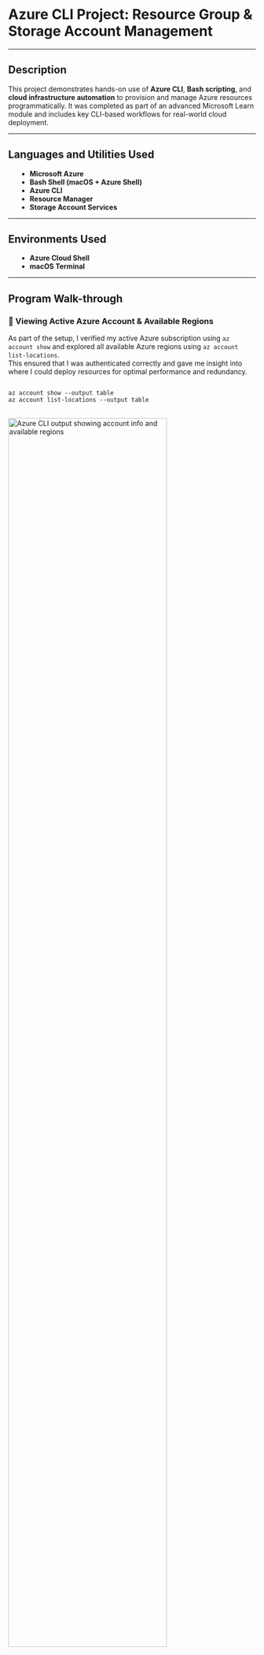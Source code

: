 <h1>Azure CLI Project: Resource Group & Storage Account Management</h1>

<hr />

<h2>Description</h2>
<p>
  This project demonstrates hands-on use of <b>Azure CLI</b>, <b>Bash scripting</b>, and <b>cloud infrastructure automation</b> to provision and manage Azure resources programmatically.
  It was completed as part of an advanced Microsoft Learn module and includes key CLI-based workflows for real-world cloud deployment.
</p>

<hr />

<h2>Languages and Utilities Used</h2>
<ul style="margin-left: 20px;">
  <li><b>Microsoft Azure</b></li>
  <li><b>Bash Shell (macOS + Azure Shell)</b></li>
  <li><b>Azure CLI</b></li>
  <li><b>Resource Manager</b></li>
  <li><b>Storage Account Services</b></li>
</ul>

<hr />

<h2>Environments Used</h2>
<ul style="margin-left: 20px;">
  <li><b>Azure Cloud Shell</b></li>
  <li><b>macOS Terminal</b></li>
</ul>

<hr />

<h2>Program Walk-through</h2>

<h3 align="left">🔎 Viewing Active Azure Account & Available Regions</h3>

<p align="left">
  As part of the setup, I verified my active Azure subscription using <code>az account show</code> and explored all available Azure regions using <code>az account list-locations</code>. <br />
  This ensured that I was authenticated correctly and gave me insight into where I could deploy resources for optimal performance and redundancy.
</p>

<pre>
<code>
az account show --output table
az account list-locations --output table
</code>
</pre>

<p align="left">
  <img src="https://imgur.com/ix0xhvB.png" alt="Azure CLI output showing account info and available regions" width="80%" />
</p>

<p align="left">
  These commands helped confirm that I was working in a valid, active environment and guided my decision to deploy resources in <strong>westus2</strong>.
</p>

<hr />

<h3 align="left">📁 Creating a Resource Group with Dynamic Naming</h3>

<p align="left">
  To begin deploying resources in Azure, I created a resource group using Azure CLI and Bash. I used <code>$RANDOM</code> to generate a unique name for the group, allowing me to test and repeat deployments without naming conflicts.
</p>

<pre>
<code>
let "randomIdentifier=$RANDOM*$RANDOM"
location="westus2"
resourceGroup="msdocs-rg-$randomIdentifier"

az group create --name $resourceGroup --location $location --output json
</code>
</pre>

<p align="left">
  <img src="https://imgur.com/FzVfQJb.png" alt="Creating an Azure resource group using dynamic Bash variables" width="80%" />
</p>

<p align="left">
  This command successfully created a new resource group in the <strong>westus2</strong> region, establishing a container for managing related resources in the project.
</p>

<hr />

<h3 align="left">💾 Creating a Storage Account with Azure CLI</h3>

<p align="left">
  After creating the resource group, I proceeded to create a <b>StorageV2</b> account within it. Using the <code>$RANDOM</code> variable again, I ensured that the storage account name was globally unique — a requirement for Azure Storage services.
</p>

<pre>
<code>
let "randomIdentifier=$RANDOM*$RANDOM"
location="westus2"
resourceGroup="msdocs-rg-<your-actual-group-id>"
storageAccount="msdocssa$randomIdentifier"

echo "Creating storage account $storageAccount in resource group $resourceGroup"

az storage account create \
  --name $storageAccount \
  --resource-group $resourceGroup \
  --location $location \
  --sku Standard_RAGRS \
  --kind StorageV2 \
  --output json
</code>
</pre>

<p align="left">
  <img src="https://imgur.com/ksnoqSw.png" alt="Creating an Azure Storage Account with Bash and Azure CLI" width="80%" />
</p>

<p align="left">
  The terminal output confirmed successful provisioning of the storage account under the previously created resource group.
</p>

<hr />

<h3 align="left">📋 Verifying Storage Account Deployment</h3>

<p align="left">
  To confirm that my storage account was successfully created, I ran the following Azure CLI command:
</p>

<pre>
<code>
az storage account list --output table
</code>
</pre>

<p align="left">
  This command returns a tabular summary of all storage accounts in the current subscription. It displays important details such as account name, resource group, region, replication type, status, and more.
</p>

<ul style="margin-left: 20px;">
  <li><b>ProvisioningState:</b> Succeeded</li>
  <li><b>Location:</b> westus2</li>
  <li><b>Replication:</b> Standard_RAGRS</li>
  <li><b>Resource Group:</b> msdocs-rg-[unique_id]</li>
</ul>

<p align="left">
  <img src="https://imgur.com/vdmaNQR.png" alt="Azure CLI output showing storage account list in table format" width="80%" />
</p>
<hr />

<h3>🧹 Post-Project Cleanup</h3>

<p align="left">
After completing the project, it's important to remove unused resources to avoid unnecessary charges. Since all project resources were created inside a dynamically named resource group, deleting that group also deletes the associated storage account and any other deployed services.
</p>

<pre>
<code>
az group delete --name &lt;your-resource-group-name&gt; --yes --no-wait
</code>
</pre>

<p align="left">
This command deletes the specified resource group and all its contents. The <code>--yes</code> flag skips the confirmation prompt, and <code>--no-wait</code> allows the deletion to process in the background so you can continue working or log out.
</p>

<p align="left">
For users who created multiple test resource groups, this loop can delete them all at once:
</p>

<pre>
<code>
for rg in $(az group list --query "[?starts_with(name, 'msdocs-rg-')].name" -o tsv); do
  echo "Deleting resource group: $rg"
  az group delete --name $rg --yes --no-wait
done
</code>
</pre>

<hr />

<h3>💵 Azure Cost Management Tips</h3>

<ul style="margin-left: 20px;">
  <li>Delete unused resource groups and services after testing to prevent ongoing charges.</li>
  <li>Use <code>az storage account list</code> and <code>az resource list</code> to audit active resources.</li>
  <li>Set up budgets and cost alerts in the Azure Portal under <b>Cost Management + Billing</b>.</li>
  <li>Prefer <b>locally-redundant storage (LRS)</b> for non-critical data to reduce costs compared to geo-redundant storage (RA-GRS).</li>
  <li>Use the <b>Azure Pricing Calculator</b> to estimate costs before deploying at scale.</li>
</ul>

<hr />

<h3>✅ Final Thoughts</h3>

<p align="left">
This project provided hands-on experience working with Azure CLI and Bash scripting to automate cloud infrastructure deployment. I gained insight into managing resources programmatically, understanding subscription contexts, and using best practices like dynamic naming and proper cleanup.
</p>

<p align="left">
This exercise reinforced essential cloud operations skills by walking through each step, including verifying account details, deploying infrastructure, validating results, and completing a responsible cleanup. These tasks reflect real-world scenarios in DevOps and cloud administration.
</p>

<p align="left">
Thanks for checking out this walkthrough. Feel free to explore the scripts and reuse them in your own Azure automation workflows!
</p>
<hr />

<h3>✅ Tasks Completed</h3>

<ul style="list-style-type: none; padding-left: 0; margin-left: 0;">
  <li>☑️ Verified active Azure subscription and available regions</li>
  <li>☑️ Created a resource group using dynamic Bash variables</li>
  <li>☑️ Provisioned a geo-redundant StorageV2 account</li>
  <li>☑️ Validated storage account deployment with <code>az storage account list</code></li>
  <li>☑️ Executed post-project cleanup to remove resources</li>
</ul>

<hr />

<h3>📘 Try It Yourself</h3>

<p align="left">
Want to test this project in your own Azure environment? You can copy the CLI snippets above or run them directly in the <a href="https://shell.azure.com" target="_blank"><b>Azure Cloud Shell</b></a> — no local setup needed.
</p>

<p align="left">
Make sure you're signed in with an active Azure subscription and have permission to create and delete resource groups. Follow the steps in this
